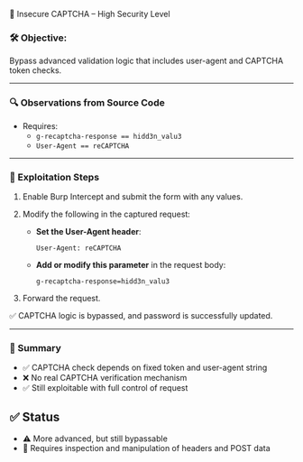 🤖 Insecure CAPTCHA – High Security Level

### 🛠️ Objective:
Bypass advanced validation logic that includes user-agent and CAPTCHA token checks.

---

### 🔍 Observations from Source Code

- Requires:
  - `g-recaptcha-response == hidd3n_valu3`
  - `User-Agent == reCAPTCHA`

---

### 🧭 Exploitation Steps

1. Enable Burp Intercept and submit the form with any values.
2. Modify the following in the captured request:

   - **Set the User-Agent header**:
     ```
     User-Agent: reCAPTCHA
     ```

   - **Add or modify this parameter** in the request body:
     ```
     g-recaptcha-response=hidd3n_valu3
     ```

3. Forward the request.

✅ CAPTCHA logic is bypassed, and password is successfully updated.

---

### 🧩 Summary

- ✅ CAPTCHA check depends on fixed token and user-agent string
- ❌ No real CAPTCHA verification mechanism
- ✅ Still exploitable with full control of request

## ✅ Status
- ⚠️ More advanced, but still bypassable
- 🔴 Requires inspection and manipulation of headers and POST data
